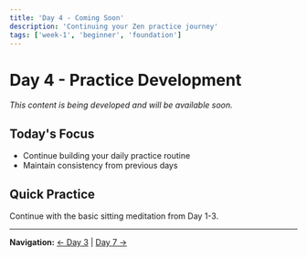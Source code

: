 ```yaml
---
title: 'Day 4 - Coming Soon'
description: 'Continuing your Zen practice journey'
tags: ['week-1', 'beginner', 'foundation']
---
```


# Day 4 - Practice Development

_This content is being developed and will be available soon._

## Today's Focus

-   Continue building your daily practice routine
-   Maintain consistency from previous days

## Quick Practice

Continue with the basic sitting meditation from Day 1-3.

---

**Navigation:** [← Day 3](day03.md) | [Day 7 →](day07.md)
